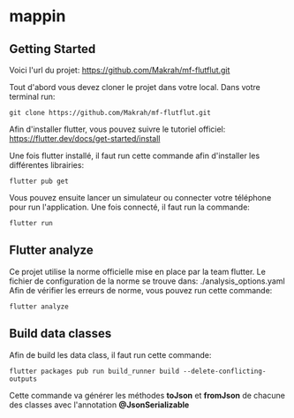 # mappin

## Getting Started

Voici l'url du projet: https://github.com/Makrah/mf-flutflut.git

Tout d'abord vous devez cloner le projet dans votre local. Dans votre terminal run:
```
git clone https://github.com/Makrah/mf-flutflut.git
```

Afin d'installer flutter, vous pouvez suivre le tutoriel officiel:
https://flutter.dev/docs/get-started/install

Une fois flutter installé, il faut run cette commande afin d'installer les différentes librairies:
```
flutter pub get
```

Vous pouvez ensuite lancer un simulateur ou connecter votre téléphone pour run l'application.
Une fois connecté, il faut run la commande:
```
flutter run
```

## Flutter analyze

Ce projet utilise la norme officielle mise en place par la team flutter.
Le fichier de configuration de la norme se trouve dans: ./analysis_options.yaml
Afin de vérifier les erreurs de norme, vous pouvez run cette commande:
```
flutter analyze
```

## Build data classes

Afin de build les data class, il faut run cette commande:

```
flutter packages pub run build_runner build --delete-conflicting-outputs
```

Cette commande va générer les méthodes **toJson** et **fromJson** de chacune des classes avec l'annotation **@JsonSerializable**
